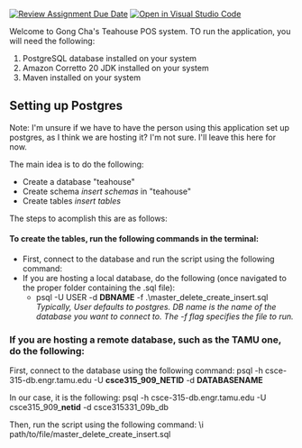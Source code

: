 [![Review Assignment Due Date](https://classroom.github.com/assets/deadline-readme-button-24ddc0f5d75046c5622901739e7c5dd533143b0c8e959d652212380cedb1ea36.svg)](https://classroom.github.com/a/VBB5K7qa)
[![Open in Visual Studio Code](https://classroom.github.com/assets/open-in-vscode-718a45dd9cf7e7f842a935f5ebbe5719a5e09af4491e668f4dbf3b35d5cca122.svg)](https://classroom.github.com/online_ide?assignment_repo_id=12084639&assignment_repo_type=AssignmentRepo)

Welcome to Gong Cha's Teahouse POS system. TO run the application, you will need the following:

1. PostgreSQL database installed on your system
2. Amazon Corretto 20 JDK installed on your system
3. Maven installed on your system

## Setting up Postgres
Note: I'm unsure if we have to have the person using this application set up postgres, as I think we are hosting it? I'm not sure. I'll leave this here for now.

The main idea is to do the following:
- Create a database "teahouse"
- Create schema *insert schemas*  in "teahouse"
- Create tables *insert tables*

The steps to acomplish this are as follows:
#### To create the tables, run the following commands in the terminal:
- First, connect to the database and run the script using the following command:
- If you are hosting a local database, do the following (once navigated to the proper folder containing the .sql file):
    - psql -U USER -d **DBNAME** -f .\master_delete_create_insert.sql
        *Typically, User defaults to postgres. DB name is the name of the database you want to connect to. The -f flag specifies the file to run.*

### If you are hosting a remote database, such as the TAMU one, do the following:

First, connect to the database using the following command:
psql -h csce-315-db.engr.tamu.edu -U **csce315_909_NETID** -d **DATABASENAME**

In our case, it is the following: psql -h csce-315-db.engr.tamu.edu -U csce315_909_**netid** -d csce315331_09b_db

Then, run the script using the following command:
\i path/to/file/master_delete_create_insert.sql



